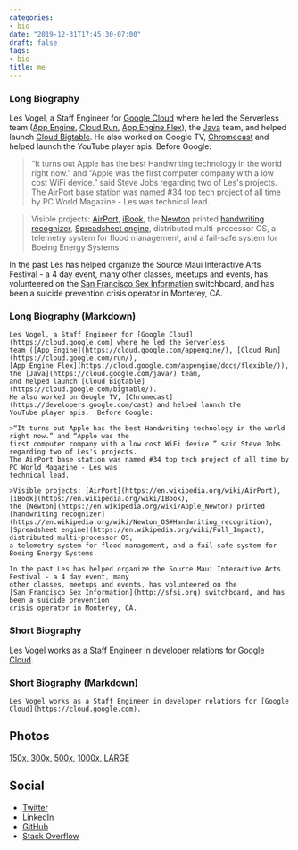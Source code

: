 ```yaml
---
categories:
- bio
date: "2019-12-31T17:45:30-07:00"
draft: false
tags:
- bio
title: me
---
```

### Long Biography

Les Vogel, a Staff Engineer for [Google Cloud](https://cloud.google.com) where he led the Serverless
team ([App Engine](https://cloud.google.com/appengine/), [Cloud Run](https://cloud.google.com/run/),
[App Engine Flex](https://cloud.google.com/appengine/docs/flexible/)),
the [Java](https://cloud.google.com/java/) team,
and helped launch [Cloud Bigtable](https://cloud.google.com/bigtable/).
He also worked on Google TV, [Chromecast](https://developers.google.com/cast) and helped launch the
YouTube player apis.  Before Google:

>“It turns out Apple has the best Handwriting technology in the world right now.” and “Apple was the
first computer company with a low cost WiFi device.” said Steve Jobs regarding two of Les's projects.
The AirPort base station was named #34 top tech project of all time by PC World Magazine - Les was
technical lead.

>Visible projects: [AirPort](https://en.wikipedia.org/wiki/AirPort),
[iBook](https://en.wikipedia.org/wiki/IBook),
the [Newton](https://en.wikipedia.org/wiki/Apple_Newton) printed
[handwriting recognizer](https://en.wikipedia.org/wiki/Newton_OS#Handwriting_recognition),
[Spreadsheet engine](https://en.wikipedia.org/wiki/Full_Impact), distributed multi-processor OS,
a telemetry system for flood management, and a fail-safe system for Boeing Energy Systems.

In the past Les has helped organize the Source Maui Interactive Arts Festival - a 4 day event, many
other classes, meetups and events, has volunteered on the
[San Francisco Sex Information](http://sfsi.org) switchboard, and has been a suicide prevention
crisis operator in Monterey, CA.

### Long Biography (Markdown)

```
Les Vogel, a Staff Engineer for [Google Cloud](https://cloud.google.com) where he led the Serverless
team ([App Engine](https://cloud.google.com/appengine/), [Cloud Run](https://cloud.google.com/run/),
[App Engine Flex](https://cloud.google.com/appengine/docs/flexible/)),
the [Java](https://cloud.google.com/java/) team,
and helped launch [Cloud Bigtable](https://cloud.google.com/bigtable/).
He also worked on Google TV, [Chromecast](https://developers.google.com/cast) and helped launch the
YouTube player apis.  Before Google:

>“It turns out Apple has the best Handwriting technology in the world right now.” and “Apple was the
first computer company with a low cost WiFi device.” said Steve Jobs regarding two of Les's projects.
The AirPort base station was named #34 top tech project of all time by PC World Magazine - Les was
technical lead.

>Visible projects: [AirPort](https://en.wikipedia.org/wiki/AirPort),
[iBook](https://en.wikipedia.org/wiki/IBook),
the [Newton](https://en.wikipedia.org/wiki/Apple_Newton) printed
[handwriting recognizer](https://en.wikipedia.org/wiki/Newton_OS#Handwriting_recognition),
[Spreadsheet engine](https://en.wikipedia.org/wiki/Full_Impact), distributed multi-processor OS,
a telemetry system for flood management, and a fail-safe system for Boeing Energy Systems.

In the past Les has helped organize the Source Maui Interactive Arts Festival - a 4 day event, many
other classes, meetups and events, has volunteered on the
[San Francisco Sex Information](http://sfsi.org) switchboard, and has been a suicide prevention
crisis operator in Monterey, CA.
```

### Short Biography

Les Vogel works as a Staff Engineer in developer relations for [Google Cloud](https://cloud.google.com).

### Short Biography (Markdown)
```
Les Vogel works as a Staff Engineer in developer relations for [Google Cloud](https://cloud.google.com).
```

## Photos

[150x](/images/lesv-bio-2018-150h.jpeg), [300x](/images/lesv-bio-2018-300h.jpeg),
[500x](/images/lesv-bio-2018-500h.jpeg), [1000x](/images/lesv-bio-2018-1000h.jpeg),
[LARGE](/images/lesv-bio-2018.jpg)

## Social

  * [Twitter](https://twitter.com/lesv)
  * [LinkedIn](https://www.linkedin.com/in/lesv/)
  * [GitHub](https://github.com/lesv)
  * [Stack Overflow](https://stackoverflow.com/users/738710)
